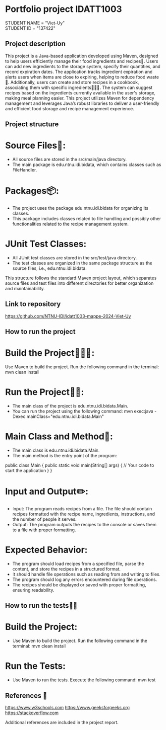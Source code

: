 # Portfolio project IDATT1003

STUDENT NAME = "Viet-Uy"  
STUDENT ID = "137422"

## Project description

This project is a Java-based application developed using Maven, designed to help users efficiently manage their food ingredients and recipes🥕. Users can add new ingredients to the storage system, specify their quantities, and record expiration dates. The application tracks ingredient expiration and alerts users when items are close to expiring, helping to reduce food waste📅. Additionally, users can create and store recipes in a cookbook, associating them with specific ingredients🧑🏽‍🍳. The system can suggest recipes based on the ingredients currently available in the user's storage, making meal planning easier. This project utilizes Maven for dependency management and leverages Java’s robust libraries to deliver a user-friendly and efficient food storage and recipe management experience.

## Project structure

# Source Files📁:  
- All source files are stored in the src/main/java directory.
- The main package is edu.ntnu.idi.bidata, which contains classes such as FileHandler.

# Packages📦:  
- The project uses the package edu.ntnu.idi.bidata for organizing its classes.
- This package includes classes related to file handling and possibly other functionalities related to the recipe management system.

# JUnit Test Classes:  
- All JUnit test classes are stored in the src/test/java directory.
- The test classes are organized in the same package structure as the source files, i.e., edu.ntnu.idi.bidata.

This structure follows the standard Maven project layout, which separates source files and test files into different directories for better organization and maintainability.

## Link to repository

https://github.com/NTNU-IDI/idatt1003-mappe-2024-Viet-Uy

## How to run the project

# Build the Project👷🏽‍♂️:

Use Maven to build the project. Run the following command in the terminal:
mvn clean install

# Run the Project🏃🏽:  
- The main class of the project is edu.ntnu.idi.bidata.Main.
- You can run the project using the following command:
  mvn exec:java -Dexec.mainClass="edu.ntnu.idi.bidata.Main"

# Main Class and Method🧠:  
- The main class is edu.ntnu.idi.bidata.Main.
- The main method is the entry point of the program:

public class Main {
  public static void main(String[] args) {
    // Your code to start the application
  }
}

# Input and Output✏️:  
- Input: The program reads recipes from a file. The file should contain recipes formatted with the recipe name, ingredients, instructions, and the number of people it serves.
- Output: The program outputs the recipes to the console or saves them to a file with proper formatting.

# Expected Behavior:
- The program should load recipes from a specified file, parse the content, and store the recipes in a structured format.
- It should handle file operations such as reading from and writing to files.
- The program should log any errors encountered during file operations.
- The recipes should be displayed or saved with proper formatting, ensuring readability.


## How to run the tests🏃🏽

# Build the Project:  
- Use Maven to build the project. Run the following command in the terminal:
  mvn clean install

# Run the Tests:  
- Use Maven to run the tests. Execute the following command:
  mvn test

## References 🔗

https://www.w3schools.com 
https://www.geeksforgeeks.org
https://stackoverflow.com

Additional references are included in the project report.
